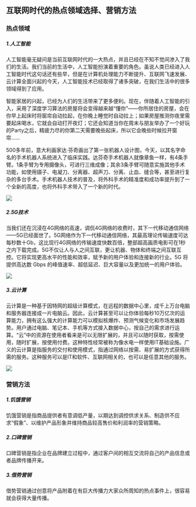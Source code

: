 ## 互联网时代的热点领域选择、营销方法

### 热点领域

##### 1.人工智能

人工智能毫无疑问是当前互联网时代的一大热点，并且已经在不知不觉间渗入了我们的生活。我们当前的生活中，人工智能扮演着重要的角色。虽说人类已经进入人工智能时代这句话还有些早，但是在计算机处理能力不断提升、互联网飞速发展、云计算全面兴起的今天，人工智能技术已经取得了诸多突破，在我们生活中的很多领域得到了应用。

智能家居的兴起，已经为人们的生活带来了更多便利。现在，伴随着人工智能的引入，采用了深度学习算法的房屋将会变得越来越“懂你”——你所居住的房屋，会在你早上起床时将窗帘自动拉起，在你晚上睡觉时自动拉上；如果房屋推测你夜里需要起床喝水，它就会自动打开夜灯；它还会知道当你在周末与朋友举办了一个好玩的Party之后，精疲力尽的你第二天需要晚些起床，所以它会晚些时候拉开窗帘……

500多年前，意大利画家达·芬奇画出了第一张机器人设计图，今天，以其名字命名的手术机器人系统进入了临床实践。达芬奇手术机器人就像章鱼一样，有4条手臂。1条手臂为专用摄像头，可进行三维成像；其余3条手臂可随意实施其他手术功能，如使用镊子、电凝刀、分离器、超声刀、分离、止血、缝合等，甚至进行复杂的多台手术。手术机器人技术的普及，将外科手术的精准度和成功率提升到了一个全新的高度，也将外科手术带入了一个新的时代。

![](http://img.mp.itc.cn/upload/20160324/3b98fdfc512b4d28881ea94c92753639_th.jpg)

##### 2.5G技术

当我们还在沉浸在4G网络的高速，调侃4G网络的收费时，其下一代移动通信网络——5G已经面世了。5G网络作为下一代移动通信网络，其最高理论传输速度可达每秒数十Gb，这比现行4G网络的传输速度快数百倍，整部超高画质电影可在1秒之内下载完成。5G不仅让人与人之间互联，更让机器、物体和终端之间互联互控。它将实现更高水平的性能和效率，赋予新的用户体验和连接新的行业。5G 将提供高达数 Gbps 的峰值速率、超低延迟、巨大容量以及更加统一的用户体验。

![](https://img.4hw.com.cn/20190105/97edae50a388b5d4c343deee2ee9dbdf.jpg!logo)

##### 3.云计算

云计算是一种基于因特网的超级计算模式，在远程的数据中心里，成千上万台电脑和服务器连接成一片电脑云。因此，云计算甚至可以让你体验每秒10万亿次的运算能力，拥有这么强大的计算能力可以模拟核爆炸、预测气候变化和市场发展趋势。用户通过电脑、笔记本、手机等方式接入数据中心，按自己的需求进行运算。“云”中的资源在使用者看来是可以无限扩展的，并且可以随时获取，按需使用，随时扩展，按使用付费。这种特性经常被称为像水电一样使用IT基础设施。广义的云计算是指服务的交付和使用模式，指通过网络以按需、易扩展的方式获得所需的服务。这种服务可以是IT和软件、互联网相关的，也可以是任意其他的服务。

![](https://img03.sogoucdn.com/v2/thumb?t=2&url=http%3A%2F%2Fimg0.pconline.com.cn%2Fpconline%2F1406%2F18%2F3304251_4_120x90.jpg&appid=200580)

### 营销方法

##### 1.饥饿营销

饥饿营销是指商品提供者有意调低产量，以期达到调控供求关系、制造供不应求“假象”、以维护产品形象并维持商品较高售价和利润率的营销策略。 

##### 2.口碑营销

口碑营销是指企业在品牌建立过程中，通过客户间的相互交流将自己的产品信息或者品牌传播开来。

##### 3.借势营销 

借势营销通过创意将产品附着在有巨大传播力大家众所周知的热点事件上，很容易就会获得大量传播。

